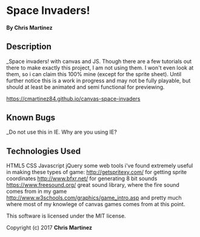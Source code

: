 

# Space Invaders!

#### By Chris Martinez

## Description
_Space invaders! with canvas and JS. Though there are a few tutorials out there to make exactly this project, I am not using them. I won't even look at them, so i can claim this 100% mine (except for the sprite sheet). Until further notice this is a work in progress and may not be fully playable, but should at least be animated and semi functional for previewing.

https://cmartinez84.github.io/canvas-space-invaders

## Known Bugs
_Do not use this in IE. Why are you using IE?

## Technologies Used

HTML5
CSS
Javascript
jQuery
some web tools i've found extremely useful in making these types of game:
http://getspritexy.com/ for getting sprite coordinates
http://www.bfxr.net/ for generating 8 bit sounds
https://www.freesound.org/ great sound library, where the fire sound comes from in my game
http://www.w3schools.com/graphics/game_intro.asp and pretty much where most of my knowlege of canvas games comes from at this point.

This software is licensed under the MIT license.

Copyright (c) 2017 **Chris Martinez**
